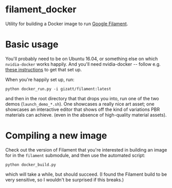# filament_docker
Utility for building a Docker image to run [Google Filament](https://github.com/google/filament).

# Basic usage

You'll probably need to be on Ubuntu 16.04, or something else on which `nvidia-docker` works happily. And you'll need nvidia-docker -- follow e.g. [these instructions](https://github.com/RobotLocomotion/spartan/blob/master/setup/docker/README.md) to get that set up.

When you're happily set up, run:

```docker pull gizatt/filament:latest
python docker_run.py -i gizatt/filament:latest
```

and then in the root directory that that drops you into, run one of the two demos (`launch_demo_*.sh`). One showcases a really nice art asset; one showcases an interactive editor that shows off the kind of variations PBR materials can achieve. (even in the absence of high-quality material assets).

# Compiling a new image

Check out the version of Filament that you're interested in building an image for in the `filament` submodule, and then use the automated script:

```
python docker_build.py
```

which will take a while, but should succeed. (I found the Filament build to be very sensitive, so I wouldn't be surprised if this breaks.)
